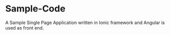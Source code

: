 # Sample-Code
A Sample Single Page Application written in Ionic framework and Angular is used as front end.
